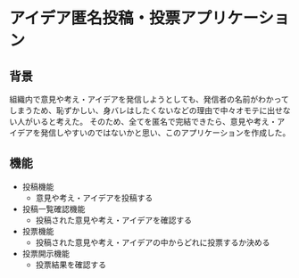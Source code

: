 # アイデア匿名投稿・投票アプリケーション

## 背景
組織内で意見や考え・アイデアを発信しようとしても、発信者の名前がわかってしまうため、恥ずかしい、身バレはしたくないなどの理由で中々オモテに出せない人がいると考えた。
そのため、全てを匿名で完結できたら、意見や考え・アイデアを発信しやすいのではないかと思い、このアプリケーションを作成した。

## 機能
- 投稿機能
	- 意見や考え・アイデアを投稿する
- 投稿一覧確認機能
	- 投稿された意見や考え・アイデアを確認する
- 投票機能
	- 投稿された意見や考え・アイデアの中からどれに投票するか決める
- 投票開示機能
	- 投票結果を確認する